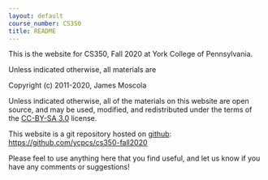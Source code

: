 ```yaml
---
layout: default
course_number: CS350
title: README
---
```


This is the website for CS350, Fall 2020 at York College of
Pennsylvania.

Unless indicated otherwise, all materials are

Copyright (c) 2011-2020, James Moscola

Unless indicated otherwise, all of the materials on this website
are open source, and may be used, modified, and redistributed
under the terms of the <a href="http://creativecommons.org/licenses/by-sa/3.0/us/">CC-BY-SA 3.0</a>
license.

This website is a git repository hosted on [github](https://github.com): <https://github.com/ycpcs/cs350-fall2020>

Please feel to use anything here that you find useful,
and let us know if you have any comments or suggestions!
